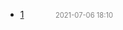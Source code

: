   - [1](1)<span style="padding-left:2em;color:orange"></span><span style="color:gray;font-size:.8em;padding-left:2em">2021-07-06 18:10</span>
